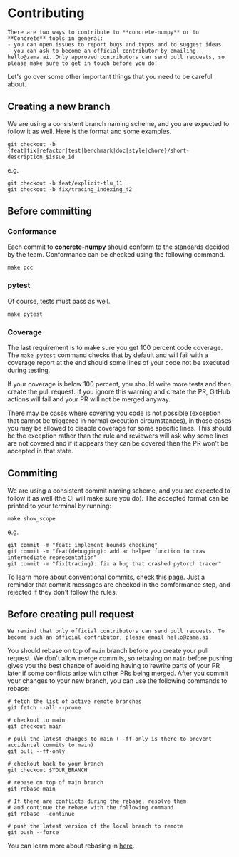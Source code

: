 
# Contributing

```{important}
There are two ways to contribute to **concrete-numpy** or to **Concrete** tools in general:
- you can open issues to report bugs and typos and to suggest ideas
- you can ask to become an official contributor by emailing hello@zama.ai. Only approved contributors can send pull requests, so please make sure to get in touch before you do!
```

Let's go over some other important things that you need to be careful about.

## Creating a new branch

We are using a consistent branch naming scheme, and you are expected to follow it as well. Here is the format and some examples.

```shell
git checkout -b {feat|fix|refactor|test|benchmark|doc|style|chore}/short-description_$issue_id
```

e.g.

```shell
git checkout -b feat/explicit-tlu_11
git checkout -b fix/tracing_indexing_42
```

## Before committing

### Conformance

Each commit to **concrete-numpy**  should conform to the standards decided by the team. Conformance can be checked using the following command.

```shell
make pcc
```

### pytest

Of course, tests must pass as well.

```shell
make pytest
```

### Coverage

The last requirement is to make sure you get 100 percent code coverage. The `make pytest` command checks that by default and will fail with a coverage report at the end should some lines of your code not be executed during testing.

If your coverage is below 100 percent, you should write more tests and then create the pull request. If you ignore this warning and create the PR, GitHub actions will fail and your PR will not be merged anyway.

There may be cases where covering you code is not possible (exception that cannot be triggered in normal execution circumstances), in those cases you may be allowed to disable coverage for some specific lines. This should be the exception rather than the rule and reviewers will ask why some lines are not covered and if it appears they can be covered then the PR won't be accepted in that state.

## Commiting

We are using a consistent commit naming scheme, and you are expected to follow it as well (the CI will make sure you do). The accepted format can be printed to your terminal by running:

```shell
make show_scope
```

e.g.

```shell
git commit -m "feat: implement bounds checking"
git commit -m "feat(debugging): add an helper function to draw intermediate representation"
git commit -m "fix(tracing): fix a bug that crashed pytorch tracer"
```

To learn more about conventional commits, check [this](https://www.conventionalcommits.org/en/v1.0.0/) page. Just a reminder that commit messages are checked in the comformance step, and rejected if they don't follow the rules.

## Before creating pull request

```{important}
We remind that only official contributors can send pull requests. To become such an official contributor, please email hello@zama.ai.
```

You should rebase on top of `main` branch before you create your pull request. We don't allow merge commits, so rebasing on `main` before pushing gives you the best chance of avoiding having to rewrite parts of your PR later if some conflicts arise with other PRs being merged. After you commit your changes to your new branch, you can use the following commands to rebase:

```shell
# fetch the list of active remote branches
git fetch --all --prune

# checkout to main
git checkout main

# pull the latest changes to main (--ff-only is there to prevent accidental commits to main)
git pull --ff-only

# checkout back to your branch
git checkout $YOUR_BRANCH

# rebase on top of main branch
git rebase main

# If there are conflicts during the rebase, resolve them
# and continue the rebase with the following command
git rebase --continue

# push the latest version of the local branch to remote
git push --force
```

You can learn more about rebasing in [here](https://git-scm.com/docs/git-rebase).

